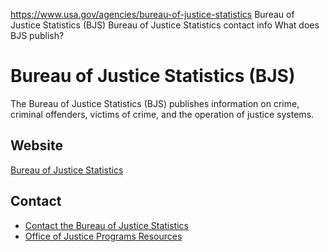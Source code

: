 

https://www.usa.gov/agencies/bureau-of-justice-statistics
Bureau of Justice Statistics (BJS)
Bureau of Justice Statistics contact info
What does BJS publish?

Bureau of Justice Statistics
(BJS)
==================================

The Bureau of Justice Statistics (BJS) publishes information on crime, criminal offenders, victims of crime, and the operation of justice systems.

Website
-------

[Bureau of Justice Statistics](https://www.bjs.gov/)

Contact
-------

* [Contact the Bureau of Justice Statistics](https://www.bjs.gov/index.cfm?ty=contactus)
* [Office of Justice Programs Resources](https://ojp.gov/ovc/resourcecenter/index.html)

